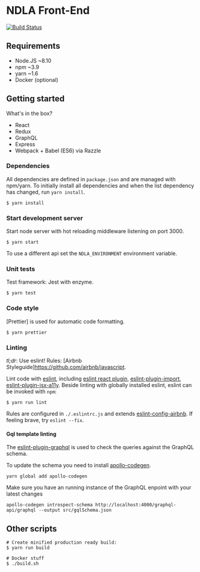 # NDLA Front-End

[![Build Status](https://travis-ci.org/NDLANO/ndla-frontend.svg?branch=master)](https://travis-ci.org/NDLANO/ndla-frontend)

## Requirements

* Node.JS ~8.10
* npm ~3.9
* yarn ~1.6
* Docker (optional)

## Getting started

What's in the box?

* React
* Redux
* GraphQL
* Express
* Webpack + Babel (ES6) via Razzle

### Dependencies

All dependencies are defined in `package.json` and are managed with npm/yarn. To
initially install all dependencies and when the list dependency has changed,
run `yarn install`.

```
$ yarn install
```

### Start development server

Start node server with hot reloading middleware listening on port 3000.

```
$ yarn start
```

To use a different api set the `NDLA_ENVIRONMENT` environment variable.

### Unit tests

Test framework: Jest with enzyme.

```
$ yarn test
```

### Code style

[Prettier] is used for automatic code formatting.

```
$ yarn prettier
```

### Linting

_tl;dr_: Use eslint! Rules: [Airbnb Styleguide]https://github.com/airbnb/javascript.

Lint code with [eslint](http://eslint.org/), including [eslint react plugin](https://github.com/yannickcr/eslint-plugin-react), [eslint-plugin-import](https://github.com/benmosher/eslint-plugin-import), [eslint-plugin-jsx-a11y](https://github.com/evcohen/eslint-plugin-jsx-a11y#readme).
Beside linting with globally installed eslint, eslint can be invoked with `npm`:

```
$ yarn run lint
```

Rules are configured in `./.eslintrc.js` and extends [eslint-config-airbnb](https://github.com/airbnb/javascript/tree/master/packages/eslint-config-airbnb). If feeling brave, try `eslint --fix`.

#### Gql template linting

The [eslint-plugin-graphql](https://github.com/apollographql/eslint-plugin-graphql) is used to check the queries against the GraphQL schema.

To update the schema you need to install [apollo-codegen](https://github.com/apollographql/apollo-codegen).

```
yarn global add apollo-codegen
```

Make sure you have an running instance of the GraphQL enpoint with your latest changes

```
apollo-codegen introspect-schema http://localhost:4000/graphql-api/graphql --output src/gqlSchema.json
```

## Other scripts

```
# Create minified production ready build:
$ yarn run build
```

```
# Docker stuff
$ ./build.sh
```

